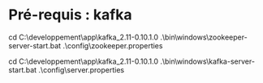 # Pré-requis :  kafka

cd C:\developpement\app\kafka_2.11-0.10.1.0
.\bin\windows\zookeeper-server-start.bat .\config\zookeeper.properties

cd C:\developpement\app\kafka_2.11-0.10.1.0
.\bin\windows\kafka-server-start.bat .\config\server.properties


